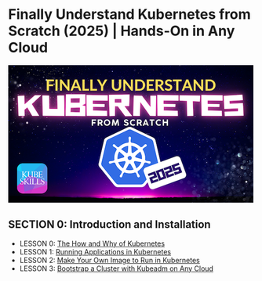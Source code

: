 # Finally Understand Kubernetes from Scratch (2025) | Hands-On in Any Cloud

![Kubernetes from Scratch Cover](../kubernetes-from-scratch-cover.png)

## SECTION 0: Introduction and Installation

- LESSON 0: [The How and Why of Kubernetes](The-why-and-how-of-Kubernetes.md)
- LESSON 1: [Running Applications in Kubernetes](Running-applications-in-Kubernetes.md)
- LESSON 2: [Make Your Own Image to Run in Kubernetes](Making-your-own-image-to-run-in-kubernetes.md)
- LESSON 3: [Bootstrap a Cluster with Kubeadm on Any Cloud](boostrap-cluster-with-kubeadm-on-any-cloud.md)